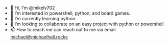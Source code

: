 - 👋 Hi, I’m @mikelv702
- 👀 I’m interested in powershell, python, and board games.
- 🌱 I’m currently learning python
- 💞️ I’m looking to collaborate on an easy project with python or powershell
- 📫 How to reach me can reach out to me via email michael@michaelhall.rocks

<!---
mikelv702/mikelv702 is a ✨ special ✨ repository because its `README.md` (this file) appears on your GitHub profile.
You can click the Preview link to take a look at your changes.
--->
